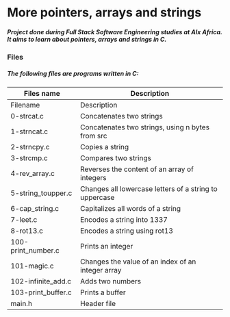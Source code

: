 # More pointers, arrays and strings

##### Project done during Full Stack Software Engineering studies at Alx Africa. It aims to learn about pointers, arrays and strings in C.
### Files
##### The following files are programs written in C:

| Files name | Description|
| --- | --- |
| Filename |	Description |
| 0-strcat.c | Concatenates two strings |
| 1-strncat.c	| Concatenates two strings, using n bytes from src |
| 2-strncpy.c |	Copies a string |
| 3-strcmp.c |	Compares two strings |
| 4-rev_array.c	| Reverses the content of an array of integers |
| 5-string_toupper.c	| Changes all lowercase letters of a string to uppercase |
| 6-cap_string.c |	Capitalizes all words of a string |
| 7-leet.c	| Encodes a string into 1337 |
| 8-rot13.c	| Encodes a string using rot13 |
| 100-print_number.c |	Prints an integer |
| 101-magic.c	| Changes the value of an index of an integer array |
| 102-infinite_add.c |	Adds two numbers |
| 103-print_buffer.c	| Prints a buffer |
| main.h | Header file |
